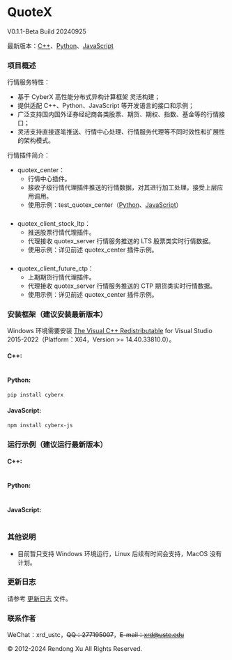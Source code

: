 # QuoteX
V0.1.1-Beta Build 20240925

最新版本：[C++](https://github.com/universal-exchange/quotex/tree/main/exe/windows/bin)、[Python](https://github.com/universal-exchange/quotex/tree/main/exe/windows/bin/quotex_py/0.1.1)、[JavaScript](https://github.com/universal-exchange/quotex/tree/main/exe/windows/bin/quotex_js/0.1.1)

### 项目概述
行情服务特性：
+ 基于 CyberX 高性能分布式异构计算框架 灵活构建；
+ 提供适配 C++、Python、JavaScript 等开发语言的接口和示例；
+ 广泛支持国内国外证券经纪商各类股票、期货、期权、指数、基金等的行情接口；
+ 灵活支持直接逐笔推送、行情中心处理、行情服务代理等不同时效性和扩展性的架构模式。

行情插件简介：
+ quotex_center：
  + 行情中心插件。
  + 接收子级行情代理插件推送的行情数据，对其进行加工处理，接受上层应用调用。
  + 使用示例：test_quotex_center（[Python](https://github.com/universal-exchange/quotex/tree/main/exe/windows/bin/quotex_py/0.1.1/test_quotex_center.py)、[JavaScript](https://github.com/universal-exchange/quotex/tree/main/exe/windows/bin/quotex_js/0.1.1/test_quotex_center.js)）
###
+ quotex_client_stock_ltp：
  + 推送股票行情代理插件。
  + 代理接收 quotex_server 行情服务推送的 LTS 股票类实时行情数据。
  + 使用示例：详见前述 quotex_center 插件示例。
###
+ quotex_client_future_ctp：
  + 上期期货行情代理插件。
  + 代理接收 quotex_server 行情服务推送的 CTP 期货类实时行情数据。
  + 使用示例：详见前述 quotex_center 插件示例。
###

### 安装框架（建议安装最新版本）
Windows 环境需要安装 [The Visual C++ Redistributable](https://learn.microsoft.com/en-us/cpp/windows/latest-supported-vc-redist?view=msvc-170) for Visual Studio 2015-2022（Platform：X64，Version >= 14.40.33810.0）。

#### C++:
```bash
```

#### Python:
```bash
pip install cyberx
```

#### JavaScript:
```bash
npm install cyberx-js
```

### 运行示例（建议运行最新版本）
#### C++:

```c++

```

#### Python:

```python

```

#### JavaScript:

```javascript

```

### 其他说明
+ 目前暂只支持 Windows 环境运行，Linux 后续有时间会支持，MacOS 没有计划。

### 更新日志
请参考 [更新日志](https://github.com/universal-exchange/quotex/blob/main/changes.txt) 文件。

### 联系作者
WeChat：xrd_ustc，~~QQ：277195007~~，~~E-mail：xrd@ustc.edu~~

© 2012-2024 Rendong Xu All Rights Reserved.
